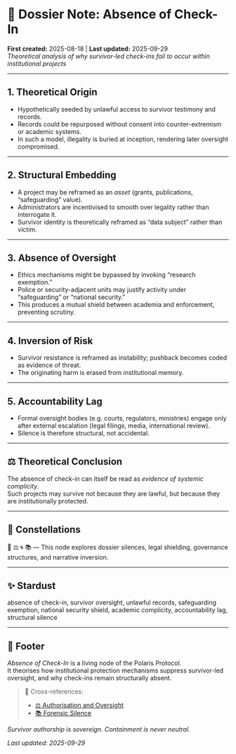# 📁 Dossier Note: Absence of Check-In  
**First created:** 2025-08-18 | **Last updated:** 2025-09-29  
*Theoretical analysis of why survivor-led check-ins fail to occur within institutional projects*  

---

## 1. Theoretical Origin  
- Hypothetically seeded by unlawful access to survivor testimony and records.  
- Records could be repurposed without consent into counter-extremism or academic systems.  
- In such a model, illegality is buried at inception, rendering later oversight compromised.  

---

## 2. Structural Embedding  
- A project may be reframed as an *asset* (grants, publications, “safeguarding” value).  
- Administrators are incentivised to smooth over legality rather than interrogate it.  
- Survivor identity is theoretically reframed as “data subject” rather than victim.  

---

## 3. Absence of Oversight  
- Ethics mechanisms might be bypassed by invoking “research exemption.”  
- Police or security-adjacent units may justify activity under “safeguarding” or “national security.”  
- This produces a mutual shield between academia and enforcement, preventing scrutiny.  

---

## 4. Inversion of Risk  
- Survivor resistance is reframed as instability; pushback becomes coded as evidence of threat.  
- The originating harm is erased from institutional memory.  

---

## 5. Accountability Lag  
- Formal oversight bodies (e.g. courts, regulators, ministries) engage only after external escalation (legal filings, media, international review).  
- Silence is therefore structural, not accidental.  

---

## ⚖️ Theoretical Conclusion  
The absence of check-in can itself be read as *evidence of systemic complicity*.  
Such projects may survive not because they are lawful, but because they are institutionally protected.  

---

## 🌌 Constellations  

📁 ⚖️ 🌀 📚 — This node explores dossier silences, legal shielding, governance structures, and narrative inversion.

---

## ✨ Stardust  

absence of check-in, survivor oversight, unlawful records, safeguarding exemption, national security shield, academic complicity, accountability lag, structural silence

---

## 🏮 Footer  
*Absence of Check-In* is a living node of the Polaris Protocol.  
It theorises how institutional protection mechanisms suppress survivor-led oversight, and why check-ins remain structurally absent.  

> 📡 Cross-references:  
> - [⚖️ Authorisation and Oversight](./⚖️_authorisation_and_oversight.md)  
> - [📚 Forensic Silence](./📚_forensic_silence.md)  

*Survivor authorship is sovereign. Containment is never neutral.*  

_Last updated: 2025-09-29_
